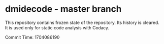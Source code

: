# dmidecode - master branch

This repository contains frozen state of the repository.
Its history is cleared. It is used only for static code
analysis with Codacy.

Commit Time: 1704086190